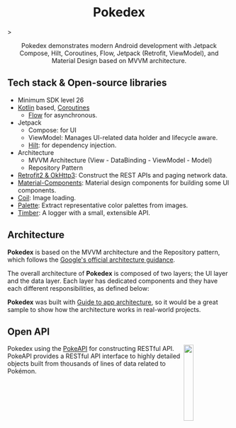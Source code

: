 <h1 align="center">Pokedex</h1>>

<p align="center">  
Pokedex demonstrates modern Android development with Jetpack Compose, Hilt, Coroutines, Flow, 
Jetpack (Retrofit, ViewModel), and Material Design based on MVVM architecture.
</p>

## Tech stack & Open-source libraries

- Minimum SDK level 26
- [Kotlin](https://kotlinlang.org/)
  based, [Coroutines](https://github.com/Kotlin/kotlinx.coroutines)
    + [Flow](https://kotlin.github.io/kotlinx.coroutines/kotlinx-coroutines-core/kotlinx.coroutines.flow/)
      for asynchronous.
- Jetpack
    - Compose: for UI
    - ViewModel: Manages UI-related data holder and lifecycle aware.
    - [Hilt](https://dagger.dev/hilt/): for dependency injection.
- Architecture
    - MVVM Architecture (View - DataBinding - ViewModel - Model)
    - Repository Pattern
- [Retrofit2 & OkHttp3](https://github.com/square/retrofit): Construct the REST APIs and paging
  network data.
- [Material-Components](https://github.com/material-components/material-components-android):
  Material design components for building some UI components.
- [Coil](https://github.com/coil-kt/coil): Image loading.
- [Palette](https://developer.android.com/jetpack/androidx/releases/palette): Extract representative
  color palettes
  from images.
- [Timber](https://github.com/JakeWharton/timber): A logger with a small, extensible API.

## Architecture

**Pokedex** is based on the MVVM architecture and the Repository pattern, which follows
the [Google's official architecture guidance](https://developer.android.com/topic/architecture).

The overall architecture of **Pokedex** is composed of two layers; the UI layer and the data layer.
Each layer has dedicated components and they have each different responsibilities, as defined below:

**Pokedex** was built
with [Guide to app architecture](https://developer.android.com/topic/architecture), so it would be a
great sample to show how the architecture works in real-world projects.

## Open API

<img src="https://user-images.githubusercontent.com/24237865/83422649-d1b1d980-a464-11ea-8c91-a24fdf89cd6b.png" align="right" width="21%"/>

Pokedex using the [PokeAPI](https://pokeapi.co/) for constructing RESTful API.<br>
PokeAPI provides a RESTful API interface to highly detailed objects built from thousands of lines of
data related to Pokémon.
